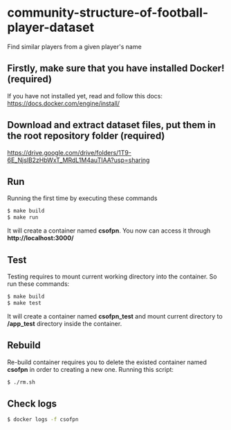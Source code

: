 # community-structure-of-football-player-dataset

Find similar players from a given player's name

## Firstly, make sure that you have installed Docker! (required)
If you have not installed yet, read and follow this docs: https://docs.docker.com/engine/install/

## Download and extract dataset files, put them in the root repository folder (required)
https://drive.google.com/drive/folders/1T9-6E_NjslB2zHbWxT_MRdL1M4auTIAA?usp=sharing

## Run

Running the first time by executing these commands

```bash
$ make build
$ make run
```

It will create a container named **csofpn**. You now can access it through **http://localhost:3000/**

## Test

Testing requires to mount current working directory into the container. So run these commands:

```bash
$ make build
$ make test
```

It will create a container named **csofpn_test** and mount current directory to **/app_test** directory inside the container.

## Rebuild

Re-build container requires you to delete the existed container named **csofpn** in order to creating a new one. Running this script:

```bash
$ ./rm.sh
```

## Check logs

```bash
$ docker logs -f csofpn
```
